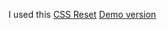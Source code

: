 I used this [CSS Reset](https://piccalil.li/blog/a-modern-css-reset)
[Demo version](https://razarifa.github.io/google-home-page.github.io/)
